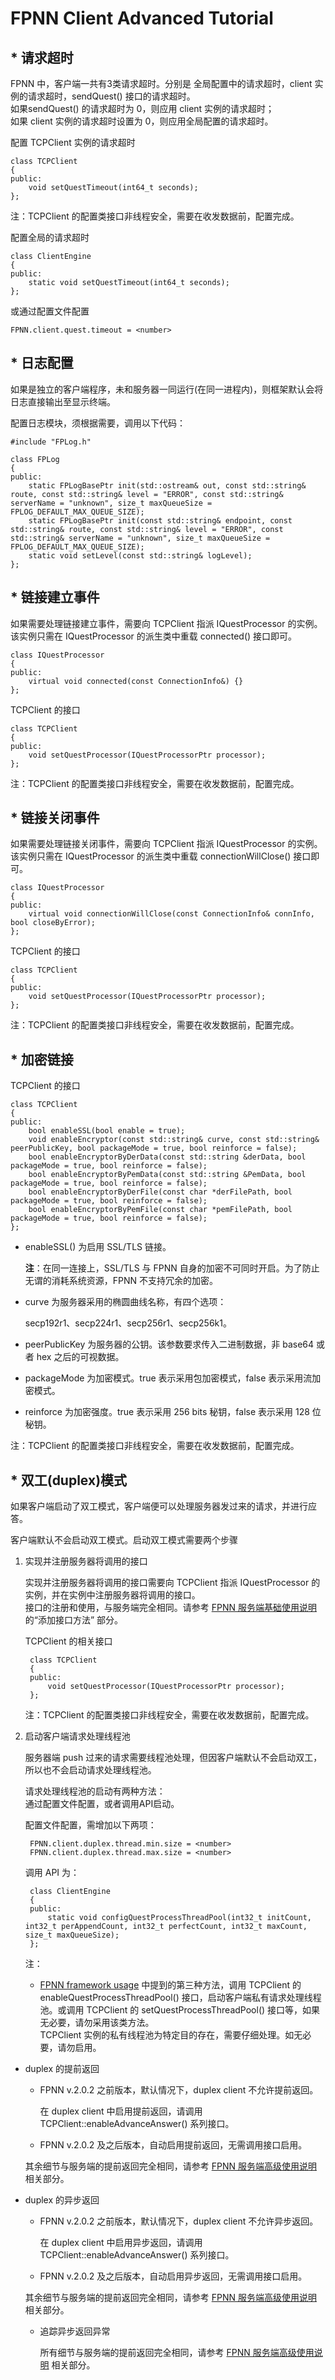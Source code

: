# FPNN Client Advanced Tutorial

## * 请求超时

FPNN 中，客户端一共有3类请求超时。分别是 全局配置中的请求超时，client 实例的请求超时，sendQuest() 接口的请求超时。  
如果sendQuest() 的请求超时为 0，则应用 client 实例的请求超时；  
如果 client 实例的请求超时设置为 0，则应用全局配置的请求超时。

配置 TCPClient 实例的请求超时

	class TCPClient
	{
	public:
	    void setQuestTimeout(int64_t seconds);
	};

注：TCPClient 的配置类接口非线程安全，需要在收发数据前，配置完成。

配置全局的请求超时

	class ClientEngine
	{
	public:
	    static void setQuestTimeout(int64_t seconds);
	};

或通过配置文件配置

	FPNN.client.quest.timeout = <number>




## * 日志配置

如果是独立的客户端程序，未和服务器一同运行(在同一进程内)，则框架默认会将日志直接输出至显示终端。

配置日志模块，须根据需要，调用以下代码：

	#include "FPLog.h"
	 
	class FPLog
	{
	public:
	    static FPLogBasePtr init(std::ostream& out, const std::string& route, const std::string& level = "ERROR", const std::string& serverName = "unknown", size_t maxQueueSize = FPLOG_DEFAULT_MAX_QUEUE_SIZE);
	    static FPLogBasePtr init(const std::string& endpoint, const std::string& route, const std::string& level = "ERROR", const std::string& serverName = "unknown", size_t maxQueueSize = FPLOG_DEFAULT_MAX_QUEUE_SIZE);
	    static void setLevel(const std::string& logLevel);
	};


## * 链接建立事件

如果需要处理链接建立事件，需要向 TCPClient 指派 IQuestProcessor 的实例。  
该实例只需在 IQuestProcessor 的派生类中重载 connected() 接口即可。

	class IQuestProcessor
	{
	public:
	    virtual void connected(const ConnectionInfo&) {}
	};

TCPClient 的接口

	class TCPClient
	{
	public:
	    void setQuestProcessor(IQuestProcessorPtr processor);
	};

注：TCPClient 的配置类接口非线程安全，需要在收发数据前，配置完成。




## * 链接关闭事件

如果需要处理链接关闭事件，需要向 TCPClient 指派 IQuestProcessor 的实例。
该实例只需在 IQuestProcessor 的派生类中重载 connectionWillClose() 接口即可。

	
	class IQuestProcessor
	{
	public:
	    virtual void connectionWillClose(const ConnectionInfo& connInfo, bool closeByError);
	};

TCPClient 的接口

	class TCPClient
	{
	public:
	    void setQuestProcessor(IQuestProcessorPtr processor);
	};

注：TCPClient 的配置类接口非线程安全，需要在收发数据前，配置完成。




## * 加密链接

TCPClient 的接口

	class TCPClient
	{
	public:
		bool enableSSL(bool enable = true);
	    void enableEncryptor(const std::string& curve, const std::string& peerPublicKey, bool packageMode = true, bool reinforce = false);
	    bool enableEncryptorByDerData(const std::string &derData, bool packageMode = true, bool reinforce = false);
	    bool enableEncryptorByPemData(const std::string &PemData, bool packageMode = true, bool reinforce = false);
	    bool enableEncryptorByDerFile(const char *derFilePath, bool packageMode = true, bool reinforce = false);
	    bool enableEncryptorByPemFile(const char *pemFilePath, bool packageMode = true, bool reinforce = false);
	};

+ enableSSL() 为启用 SSL/TLS 链接。

	**注**：在同一连接上，SSL/TLS 与 FPNN 自身的加密不可同时开启。为了防止无谓的消耗系统资源，FPNN 不支持冗余的加密。

+ curve 为服务器采用的椭圆曲线名称，有四个选项：

	secp192r1、secp224r1、secp256r1、secp256k1。

+ peerPublicKey 为服务器的公钥。该参数要求传入二进制数据，非 base64 或者 hex 之后的可视数据。
+ packageMode 为加密模式。true 表示采用包加密模式，false 表示采用流加密模式。
+ reinforce 为加密强度。true 表示采用 256 bits 秘钥，false 表示采用 128 位秘钥。

注：TCPClient 的配置类接口非线程安全，需要在收发数据前，配置完成。




## * 双工(duplex)模式

如果客户端启动了双工模式，客户端便可以处理服务器发过来的请求，并进行应答。

客户端默认不会启动双工模式。启动双工模式需要两个步骤

1. 实现并注册服务器将调用的接口

	实现并注册服务器将调用的接口需要向 TCPClient 指派 IQuestProcessor 的实例，并在实例中注册服务器将调用的接口。  
	接口的注册和使用，与服务端完全相同。请参考 [FPNN 服务端基础使用说明](fpnn-server-basic-tutorial.md) 的“添加接口方法” 部分。

	TCPClient 的相关接口

		class TCPClient
		{
		public:
		    void setQuestProcessor(IQuestProcessorPtr processor);
		};

	注：TCPClient 的配置类接口非线程安全，需要在收发数据前，配置完成。


1. 启动客户端请求处理线程池

	服务器端 push 过来的请求需要线程池处理，但因客户端默认不会启动双工，所以也不会启动请求处理线程池。

	请求处理线程池的启动有两种方法：  
	通过配置文件配置，或者调用API启动。

	配置文件配置，需增加以下两项：

		FPNN.client.duplex.thread.min.size = <number>
		FPNN.client.duplex.thread.max.size = <number>

	调用 API 为：

		class ClientEngine
		{
		public:
		    static void configQuestProcessThreadPool(int32_t initCount, int32_t perAppendCount, int32_t perfectCount, int32_t maxCount, size_t maxQueueSize);
		};

	注：

	+ [FPNN framework usage](../frame-usage.txt) 中提到的第三种方法，调用 TCPClient 的 enableQuestProcessThreadPool() 接口，启动客户端私有请求处理线程池。或调用 TCPClient 的 setQuestProcessThreadPool() 接口等，如果无必要，请勿采用该类方法。  
	TCPClient 实例的私有线程池为特定目的存在，需要仔细处理。如无必要，请勿启用。

* duplex 的提前返回

	+ FPNN v.2.0.2  之前版本，默认情况下，duplex client 不允许提前返回。

		在 duplex client 中启用提前返回，请调用 TCPClient::enableAdvanceAnswer() 系列接口。

	+ FPNN v.2.0.2 及之后版本，自动启用提前返回，无需调用接口启用。

	其余细节与服务端的提前返回完全相同，请参考 [FPNN 服务端高级使用说明](fpnn-server-advanced-tutorial.md) 相关部分。


* duplex 的异步返回

	+ FPNN v.2.0.2  之前版本，默认情况下，duplex client 不允许异步返回。
	
		在 duplex client 中启用异步返回，请调用 TCPClient::enableAdvanceAnswer() 系列接口。

	+ FPNN v.2.0.2 及之后版本，自动启用异步返回，无需调用接口启用。

	其余细节与服务端的提前返回完全相同，请参考 [FPNN 服务端高级使用说明](fpnn-server-advanced-tutorial.md) 相关部分。


	+ 追踪异步返回异常

		所有细节与服务端的提前返回完全相同，请参考 [FPNN 服务端高级使用说明](fpnn-server-advanced-tutorial.md) 相关部分。

